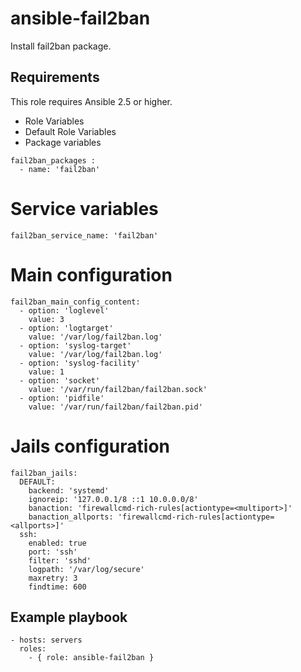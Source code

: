 # ansible-fail2ban

Install fail2ban package.

## Requirements

This role requires Ansible 2.5 or higher.

* Role Variables
* Default Role Variables
* Package variables

```
fail2ban_packages :
  - name: 'fail2ban'
```

# Service variables

```
fail2ban_service_name: 'fail2ban'
```
# Main configuration

```
fail2ban_main_config_content:
  - option: 'loglevel'
    value: 3
  - option: 'logtarget'
    value: '/var/log/fail2ban.log'
  - option: 'syslog-target'
    value: '/var/log/fail2ban.log'
  - option: 'syslog-facility'
    value: 1
  - option: 'socket'
    value: '/var/run/fail2ban/fail2ban.sock'
  - option: 'pidfile'
    value: '/var/run/fail2ban/fail2ban.pid'
```

# Jails configuration

```
fail2ban_jails:
  DEFAULT:
    backend: 'systemd'
    ignoreip: '127.0.0.1/8 ::1 10.0.0.0/8'
    banaction: 'firewallcmd-rich-rules[actiontype=<multiport>]'
    banaction_allports: 'firewallcmd-rich-rules[actiontype=<allports>]'
  ssh:
    enabled: true
    port: 'ssh'
    filter: 'sshd'
    logpath: '/var/log/secure'
    maxretry: 3
    findtime: 600
```
## Example playbook 

```
- hosts: servers
  roles:
    - { role: ansible-fail2ban }
```
